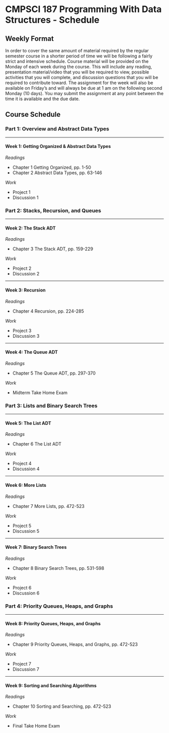 # CMPSCI 187 Programming With Data Structures - Schedule

## Weekly Format
In order to cover the same amount of material required by the regular
semester course in a shorter period of time we will be following a
fairly strict and intensive schedule. Course material will be provided
on the Monday of each week during the course. This will include any
reading, presentation material/video that you will be required to
view, possible activities that you will complete, and discussion
questions that you will be required to contribute toward. The
assignment for the week will also be available on Friday’s and will
always be due at 1 am on the following second Monday (10 days). You
may submit the assignment at any point between the time it is
available and the due date.

## Course Schedule

### Part 1: Overview and Abstract Data Types

---
#### Week 1: Getting Organized & Abstract Data Types
*Readings*
- Chapter 1 Getting Organized, pp. 1-50
- Chapter 2 Abstract Data Types, pp. 63-146

*Work*
- Project 1
- Discussion 1

### Part 2: Stacks, Recursion, and Queues

---
#### Week 2: The Stack ADT
*Readings*
- Chapter 3 The Stack ADT, pp. 159-229

*Work*
- Project 2
- Discussion 2

---
#### Week 3: Recursion
*Readings*
- Chapter 4 Recursion, pp. 224-285

*Work*
- Project 3
- Discussion 3

---
#### Week 4: The Queue ADT
*Readings*
- Chapter 5 The Queue ADT, pp. 297-370

*Work*
- Midterm Take Home Exam

### Part 3: Lists and Binary Search Trees

---
#### Week 5: The List ADT
*Readings*
- Chapter 6 The List ADT

*Work*
- Project 4
- Discussion 4

---
#### Week 6: More Lists
*Readings*
- Chapter 7 More Lists, pp. 472-523

*Work*
- Project 5
- Discussion 5

---
#### Week 7: Binary Search Trees
*Readings*
- Chapter 8 Binary Search Trees, pp. 531-598

*Work*
- Project 6
- Discussion 6

### Part 4: Priority Queues, Heaps, and Graphs

---
#### Week 8: Priority Queues, Heaps, and Graphs
*Readings*
- Chapter 9 Priority Queues, Heaps, and Graphs, pp. 472-523

*Work*
- Project 7
- Discussion 7

---
#### Week 9: Sorting and Searching Algorithms
*Readings*
- Chapter 10 Sorting and Searching, pp. 472-523

*Work*
- Final Take Home Exam 
